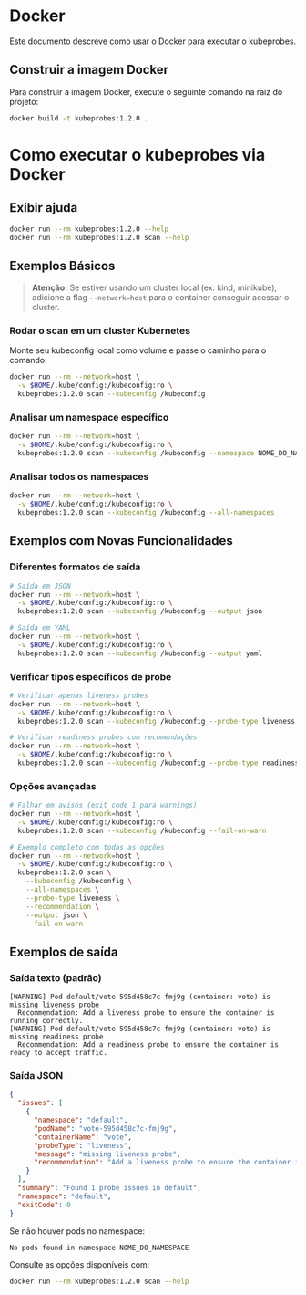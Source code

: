 # Docker

Este documento descreve como usar o Docker para executar o kubeprobes.

## Construir a imagem Docker

Para construir a imagem Docker, execute o seguinte comando na raiz do projeto:

```sh
docker build -t kubeprobes:1.2.0 .
```

# Como executar o kubeprobes via Docker

## Exibir ajuda

```sh
docker run --rm kubeprobes:1.2.0 --help
docker run --rm kubeprobes:1.2.0 scan --help
```

## Exemplos Básicos

> **Atenção:** Se estiver usando um cluster local (ex: kind, minikube), adicione a flag `--network=host` para o container conseguir acessar o cluster.

### Rodar o scan em um cluster Kubernetes

Monte seu kubeconfig local como volume e passe o caminho para o comando:

```sh
docker run --rm --network=host \
  -v $HOME/.kube/config:/kubeconfig:ro \
  kubeprobes:1.2.0 scan --kubeconfig /kubeconfig
```

### Analisar um namespace específico

```sh
docker run --rm --network=host \
  -v $HOME/.kube/config:/kubeconfig:ro \
  kubeprobes:1.2.0 scan --kubeconfig /kubeconfig --namespace NOME_DO_NAMESPACE
```

### Analisar todos os namespaces

```sh
docker run --rm --network=host \
  -v $HOME/.kube/config:/kubeconfig:ro \
  kubeprobes:1.2.0 scan --kubeconfig /kubeconfig --all-namespaces
```

## Exemplos com Novas Funcionalidades

### Diferentes formatos de saída

```sh
# Saída em JSON
docker run --rm --network=host \
  -v $HOME/.kube/config:/kubeconfig:ro \
  kubeprobes:1.2.0 scan --kubeconfig /kubeconfig --output json

# Saída em YAML
docker run --rm --network=host \
  -v $HOME/.kube/config:/kubeconfig:ro \
  kubeprobes:1.2.0 scan --kubeconfig /kubeconfig --output yaml
```

### Verificar tipos específicos de probe

```sh
# Verificar apenas liveness probes
docker run --rm --network=host \
  -v $HOME/.kube/config:/kubeconfig:ro \
  kubeprobes:1.2.0 scan --kubeconfig /kubeconfig --probe-type liveness

# Verificar readiness probes com recomendações
docker run --rm --network=host \
  -v $HOME/.kube/config:/kubeconfig:ro \
  kubeprobes:1.2.0 scan --kubeconfig /kubeconfig --probe-type readiness --recommendation
```

### Opções avançadas

```sh
# Falhar em avisos (exit code 1 para warnings)
docker run --rm --network=host \
  -v $HOME/.kube/config:/kubeconfig:ro \
  kubeprobes:1.2.0 scan --kubeconfig /kubeconfig --fail-on-warn

# Exemplo completo com todas as opções
docker run --rm --network=host \
  -v $HOME/.kube/config:/kubeconfig:ro \
  kubeprobes:1.2.0 scan \
    --kubeconfig /kubeconfig \
    --all-namespaces \
    --probe-type liveness \
    --recommendation \
    --output json \
    --fail-on-warn
```

## Exemplos de saída

### Saída texto (padrão)
```
[WARNING] Pod default/vote-595d458c7c-fmj9g (container: vote) is missing liveness probe
  Recommendation: Add a liveness probe to ensure the container is running correctly.
[WARNING] Pod default/vote-595d458c7c-fmj9g (container: vote) is missing readiness probe
  Recommendation: Add a readiness probe to ensure the container is ready to accept traffic.
```

### Saída JSON
```json
{
  "issues": [
    {
      "namespace": "default",
      "podName": "vote-595d458c7c-fmj9g",
      "containerName": "vote",
      "probeType": "liveness",
      "message": "missing liveness probe",
      "recommendation": "Add a liveness probe to ensure the container is running correctly."
    }
  ],
  "summary": "Found 1 probe issues in default",
  "namespace": "default",
  "exitCode": 0
}
```

Se não houver pods no namespace:
```
No pods found in namespace NOME_DO_NAMESPACE
```

Consulte as opções disponíveis com:

```sh
docker run --rm kubeprobes:1.2.0 scan --help
```